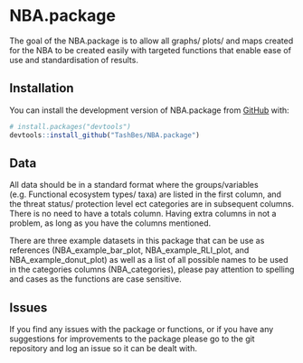 
# NBA.package

<!-- badges: start -->
<!-- badges: end -->

The goal of the NBA.package is to allow all graphs/ plots/ and maps
created for the NBA to be created easily with targeted functions that
enable ease of use and standardisation of results.

## Installation

You can install the development version of NBA.package from
[GitHub](https://github.com/) with:

``` r
# install.packages("devtools")
devtools::install_github("TashBes/NBA.package")
```

## Data

All data should be in a standard format where the groups/variables
(e.g. Functional ecosystem types/ taxa) are listed in the first column,
and the threat status/ protection level ect categories are in subsequent
columns. There is no need to have a totals column. Having extra columns
in not a problem, as long as you have the columns mentioned.

There are three example datasets in this package that can be use as
references (NBA_example_bar_plot, NBA_example_RLI_plot, and
NBA_example_donut_plot) as well as a list of all possible names to be
used in the categories columns (NBA_categories), please pay attention to
spelling and cases as the functions are case sensitive.

## Issues

If you find any issues with the package or functions, or if you have any
suggestions for improvements to the package please go to the git
repository and log an issue so it can be dealt with.
